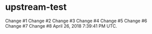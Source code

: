 # upstream-test
Change #1
Change #2
Change #3
Change #4
Change #5
Change #6
Change #7
Change #8
April 26, 2018 7:39:41 PM UTC.

